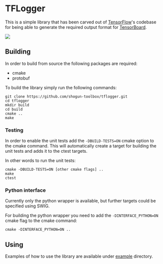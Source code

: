 # TFLogger
This is a simple library that has been carved out of [TensorFlow](https://www.tensorflow.org/)'s codebase for being able to generate the required output format for [TensorBoard](https://www.tensorflow.org/get_started/summaries_and_tensorboard).

![](https://github.com/shogun-toolbox/tflogger/workflows/C/C++%20CI/badge.svg)

## Building

In order to build from source the following packages are required:
  - cmake
  - protobuf

To build the library simply run the following commands:
```
git clone https://github.com/shogun-toolbox/tflogger.git
cd tflogger
mkdir build
cd build
cmake ..
make
```

### Testing
In order to enable the unit tests add the `-DBUILD-TESTS=ON` cmake option to the cmake command. This will automatically create a target for building the unit tests and adds it to the ctest targets.

In other words to run the unit tests:
```
cmake -DBUILD-TESTS=ON [other cmake flags] ..
make
ctest
```

### Python interface
Currently only the python wrapper is available, but further targets could be specified using SWIG.

For building the python wrapper you need to add the `-DINTERFACE_PYTHON=ON` cmake flag to the cmake command:
```
cmake -DINTERFACE_PYTHON=ON ..
```

## Using
Examples of how to use the library are available under [example](examples) directory.
